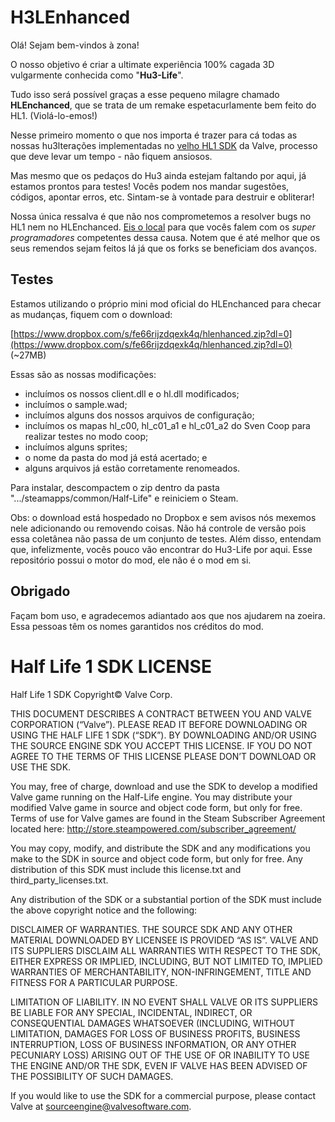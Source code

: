 H3LEnhanced
======================

Olá! Sejam bem-vindos à zona!

O nosso objetivo é criar a ultimate experiência 100% cagada 3D vulgarmente conhecida como "**Hu3-Life**".

Tudo isso será possível graças a esse pequeno milagre chamado **HLEnchanced**, que se trata de um remake espetacurlamente bem feito do HL1. (Violá-lo-emos!)

Nesse primeiro momento o que nos importa é trazer para cá todas as nossas hu3lterações implementadas no [velho HL1 SDK](https://github.com/ValveSoftware/halflife) da Valve, processo que deve levar um tempo - não fiquem ansiosos.

Mas mesmo que os pedaços do Hu3 ainda estejam faltando por aqui, já estamos prontos para testes! Vocês podem nos mandar sugestões, códigos, apontar erros, etc. Sintam-se à vontade para destruir e obliterar!

Nossa única ressalva é que não nos comprometemos a resolver bugs no HL1 nem no HLEnchanced. [Eis o local](https://github.com/SamVanheer/HLEnhanced/issues) para que vocês falem com os *super programadores* competentes dessa causa. Notem que é até melhor que os seus remendos sejam feitos lá já que os forks se beneficiam dos avanços.

Testes
----------------

Estamos utilizando o próprio mini mod oficial do HLEnchanced para checar as mudanças, fiquem com o download:

[https://www.dropbox.com/s/fe66rijzdqexk4q/hlenhanced.zip?dl=0](https://www.dropbox.com/s/fe66rijzdqexk4q/hlenhanced.zip?dl=0) (~27MB)

Essas são as nossas modificações:
* incluímos os nossos client.dll e o hl.dll modificados;
* incluímos o sample.wad;
* incluímos alguns dos nossos arquivos de configuração;
* incluímos os mapas hl_c00, hl_c01_a1 e hl_c01_a2 do Sven Coop para realizar testes no modo coop;
* incluímos alguns sprites;
* o nome da pasta do mod já está acertado; e
* alguns arquivos já estão corretamente renomeados.

Para instalar, descompactem o zip dentro da pasta ".../steamapps/common/Half-Life" e reiniciem o Steam.

Obs: o download está hospedado no Dropbox e sem avisos nós mexemos nele adicionando ou removendo coisas. Não há controle de versão pois essa coletânea não passa de um conjunto de testes. Além disso, entendam que, infelizmente, vocês pouco vão encontrar do Hu3-Life por aqui. Esse repositório possui o motor do mod, ele não é o mod em si.

Obrigado
----------------

Façam bom uso, e agradecemos adiantado aos que nos ajudarem na zoeira. Essa pessoas têm os nomes garantidos nos créditos do mod.

Half Life 1 SDK LICENSE
======================

Half Life 1 SDK Copyright© Valve Corp.  

THIS DOCUMENT DESCRIBES A CONTRACT BETWEEN YOU AND VALVE CORPORATION (“Valve”).  PLEASE READ IT BEFORE DOWNLOADING OR USING THE HALF LIFE 1 SDK (“SDK”). BY DOWNLOADING AND/OR USING THE SOURCE ENGINE SDK YOU ACCEPT THIS LICENSE. IF YOU DO NOT AGREE TO THE TERMS OF THIS LICENSE PLEASE DON’T DOWNLOAD OR USE THE SDK.

You may, free of charge, download and use the SDK to develop a modified Valve game running on the Half-Life engine.  You may distribute your modified Valve game in source and object code form, but only for free. Terms of use for Valve games are found in the Steam Subscriber Agreement located here: http://store.steampowered.com/subscriber_agreement/ 

You may copy, modify, and distribute the SDK and any modifications you make to the SDK in source and object code form, but only for free.  Any distribution of this SDK must include this license.txt and third_party_licenses.txt.  
 
Any distribution of the SDK or a substantial portion of the SDK must include the above copyright notice and the following: 

DISCLAIMER OF WARRANTIES.  THE SOURCE SDK AND ANY OTHER MATERIAL DOWNLOADED BY LICENSEE IS PROVIDED “AS IS”.  VALVE AND ITS SUPPLIERS DISCLAIM ALL WARRANTIES WITH RESPECT TO THE SDK, EITHER EXPRESS OR IMPLIED, INCLUDING, BUT NOT LIMITED TO, IMPLIED WARRANTIES OF MERCHANTABILITY, NON-INFRINGEMENT, TITLE AND FITNESS FOR A PARTICULAR PURPOSE.  

LIMITATION OF LIABILITY.  IN NO EVENT SHALL VALVE OR ITS SUPPLIERS BE LIABLE FOR ANY SPECIAL, INCIDENTAL, INDIRECT, OR CONSEQUENTIAL DAMAGES WHATSOEVER (INCLUDING, WITHOUT LIMITATION, DAMAGES FOR LOSS OF BUSINESS PROFITS, BUSINESS INTERRUPTION, LOSS OF BUSINESS INFORMATION, OR ANY OTHER PECUNIARY LOSS) ARISING OUT OF THE USE OF OR INABILITY TO USE THE ENGINE AND/OR THE SDK, EVEN IF VALVE HAS BEEN ADVISED OF THE POSSIBILITY OF SUCH DAMAGES.  
 
 
If you would like to use the SDK for a commercial purpose, please contact Valve at sourceengine@valvesoftware.com.
